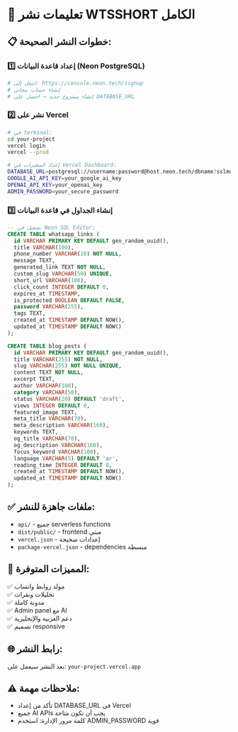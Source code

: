 # 🚀 تعليمات نشر WTSSHORT الكامل

## 📋 **خطوات النشر الصحيحة:**

### 1️⃣ إعداد قاعدة البيانات (Neon PostgreSQL)
```bash
# انتقل إلى: https://console.neon.tech/signup
# إنشاء حساب مجاني
# إنشاء مشروع جديد → احصل على DATABASE_URL
```

### 2️⃣ نشر على Vercel
```bash
# في terminal:
cd your-project
vercel login
vercel --prod

# إعداد المتغيرات في Vercel Dashboard:
DATABASE_URL=postgresql://username:password@host.neon.tech/dbname?sslmode=require
GOOGLE_AI_API_KEY=your_google_ai_key
OPENAI_API_KEY=your_openai_key  
ADMIN_PASSWORD=your_secure_password
```

### 3️⃣ إنشاء الجداول في قاعدة البيانات
```sql
-- تشغيل في Neon SQL Editor:
CREATE TABLE whatsapp_links (
  id VARCHAR PRIMARY KEY DEFAULT gen_random_uuid(),
  title VARCHAR(100),
  phone_number VARCHAR(20) NOT NULL,
  message TEXT,
  generated_link TEXT NOT NULL,
  custom_slug VARCHAR(50) UNIQUE,
  short_url VARCHAR(100),
  click_count INTEGER DEFAULT 0,
  expires_at TIMESTAMP,
  is_protected BOOLEAN DEFAULT FALSE,
  password VARCHAR(255),
  tags TEXT,
  created_at TIMESTAMP DEFAULT NOW(),
  updated_at TIMESTAMP DEFAULT NOW()
);

CREATE TABLE blog_posts (
  id VARCHAR PRIMARY KEY DEFAULT gen_random_uuid(),
  title VARCHAR(255) NOT NULL,
  slug VARCHAR(255) NOT NULL UNIQUE,
  content TEXT NOT NULL,
  excerpt TEXT,
  author VARCHAR(100),
  category VARCHAR(50),
  status VARCHAR(20) DEFAULT 'draft',
  views INTEGER DEFAULT 0,
  featured_image TEXT,
  meta_title VARCHAR(70),
  meta_description VARCHAR(160),
  keywords TEXT,
  og_title VARCHAR(70),
  og_description VARCHAR(160),
  focus_keyword VARCHAR(100),
  language VARCHAR(5) DEFAULT 'ar',
  reading_time INTEGER DEFAULT 0,
  created_at TIMESTAMP DEFAULT NOW(),
  updated_at TIMESTAMP DEFAULT NOW()
);
```

## ✅ **ملفات جاهزة للنشر:**
- `api/` - جميع serverless functions
- `dist/public/` - frontend مبني
- `vercel.json` - إعدادات صحيحة
- `package-vercel.json` - dependencies مبسطة

## 🔧 **المميزات المتوفرة:**
✅ مولد روابط واتساب  
✅ تحليلات ونقرات  
✅ مدونة كاملة  
✅ Admin panel مع AI  
✅ دعم العربية والإنجليزية  
✅ تصميم responsive  

## 🌐 **رابط النشر:**
بعد النشر سيعمل على: `your-project.vercel.app`

## ⚠️ **ملاحظات مهمة:**
- تأكد من إعداد DATABASE_URL في Vercel
- جميع AI APIs يجب أن تكون متاحة
- كلمة مرور الإدارة: استخدم ADMIN_PASSWORD قوية